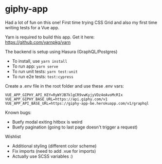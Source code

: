 # giphy-app

Had a lot of fun on this one! First time trying CSS Grid and also my first time writing tests for a Vue app. 

Yarn is required to build this app. Get it here: https://github.com/yarnpkg/yarn

The backend is setup using Hasura (GraphQL/Postgres)

- To install, use `yarn install` 
- To run app: `yarn serve` 
- To run unit tests: `yarn test:unit` 
- To run e2e tests: `test:cypress` 

Create a .env file in the root folder and use these .env vars:

    VUE_APP_GIPHY_API_KEY=RyWYJB7klgCR9vwKyjyVDz4eAvoMcRIx
    VUE_APP_GIPHY_BASE_URL=https://api.giphy.com/v1
    VUE_APP_API_BASE_URL=https://giphy-app-be.herokuapp.com/v1/graphql


Known bugs:
- Buefy modal exiting hitbox is weird
- Buefy pagination (going to last page doesn't trigger a request)


Wishlist 
- Additional styling (different color scheme)
- Fix imports (need to add .vue for imports)
- Actually use SCSS variables :)


